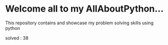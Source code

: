 # Welcome all to my AllAboutPython...
This repository contains and showcase my problem solving skills using python

solved : 38
